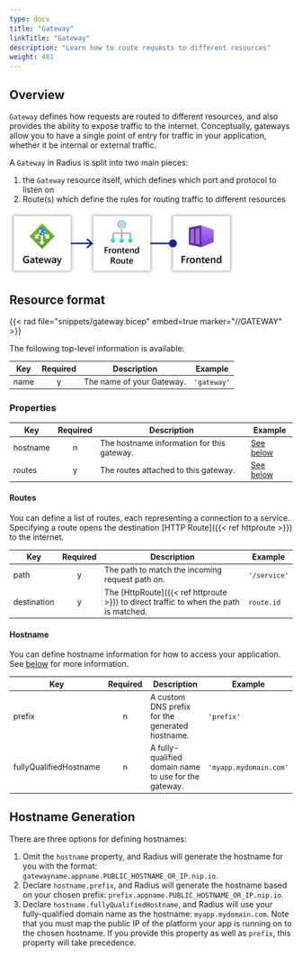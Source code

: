 ```yaml
---
type: docs
title: "Gateway"
linkTitle: "Gateway"
description: "Learn how to route requests to different resources"
weight: 401
---
```


## Overview

`Gateway` defines how requests are routed to different resources, and also provides the ability to expose traffic to the internet. Conceptually, gateways allow you to have a single point of entry for  traffic in your application, whether it be internal or external traffic.

A `Gateway` in Radius is split into two main pieces:
1. the `Gateway` resource itself, which defines which port and protocol to listen on 
2. Route(s) which define the rules for routing traffic to different resources

<img src="networking-gateways.png" style="width:400px" alt="Diagram of Radius gateways" /><br />


## Resource format

{{< rad file="snippets/gateway.bicep" embed=true marker="//GATEWAY" >}}

The following top-level information is available:

| Key  | Required | Description | Example |
|------|:--------:|-------------|---------|
| name | y | The name of your Gateway. | `'gateway'`

### Properties

| Key  | Required | Description | Example |
|------|:--------:|-------------|---------|
| hostname | n | The hostname information for this gateway. | [See below](#hostname)
| routes | y | The routes attached to this gateway. | [See below](#routes)

#### Routes

You can define a list of routes, each representing a connection to a service. Specifying a route opens the destination [HTTP Route]({{< ref httproute >}}) to the internet.

| Key  | Required | Description | Example |
|------|:--------:|-------------|---------|
| path | y | The path to match the incoming request path on. | `'/service'`
| destination | y | The [HttpRoute]({{< ref httproute >}}) to direct traffic to when the path is matched. | `route.id`

#### Hostname

You can define hostname information for how to access your application. See [below](#hostname-generation) for more information.

| Key  | Required | Description | Example |
|------|:--------:|-------------|---------|
| prefix | n | A custom DNS prefix for the generated hostname. | `'prefix'`
| fullyQualifiedHostname | n | A fully-qualified domain name to use for the gateway. | `'myapp.mydomain.com'`

## Hostname Generation

There are three options for defining hostnames:

1. Omit the `hostname` property, and Radius will generate the hostname for you with the format: `gatewayname.appname.PUBLIC_HOSTNAME_OR_IP.nip.io`.
1. Declare `hostname.prefix`, and Radius will generate the hostname based on your chosen prefix: `prefix.appname.PUBLIC_HOSTNAME_OR_IP.nip.io`.
1. Declare `hostname.fullyQualifiedHostname`, and Radius will use your fully-qualified domain name as the hostname: `myapp.mydomain.com`. Note that you must map the public IP of the platform your app is running on to the chosen hostname. If you provide this property as well as `prefix`, this property will take precedence.
